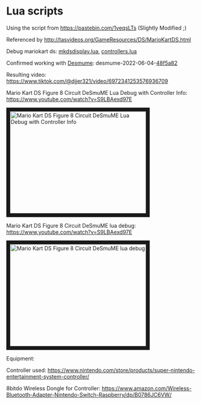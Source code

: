 # Lua scripts

Using the script from https://pastebin.com/1veqsLTs (Slightly Modified ;)

Referenced by http://tasvideos.org/GameResources/DS/MarioKartDS.html

Debug mariokart ds: [mkdsdisplay.lua](mkdsdisplay.lua), [controllers.lua](controllers.lua)

Confirmed working with [Desmume](https://github.com/TASEmulators/desmume): desmume-2022-06-04-[48f5a82](https://github.com/TASEmulators/desmume/commit/48f5a8289d865d1bd95473b69be75cbce32e63dc)

Resulting video:
https://www.tiktok.com/@djjer321/video/6972341253576936709

Mario Kart DS Figure 8 Circuit DeSmuME Lua Debug with Controller Info: https://www.youtube.com/watch?v=S9LBAexd97E

<a href="http://www.youtube.com/watch?feature=player_embedded&v=S9LBAexd97E" target="_blank">
 <img src="https://img.youtube.com/vi/S9LBAexd97E/0.jpg" alt="Mario Kart DS Figure 8 Circuit DeSmuME Lua Debug with Controller Info" width="360" height="270" border="10" />
</a>

Mario Kart DS Figure 8 Circuit DeSmuME lua debug: https://www.youtube.com/watch?v=S9LBAexd97E

<a href="http://www.youtube.com/watch?feature=player_embedded&v=S9LBAexd97E" target="_blank">
 <img src="https://img.youtube.com/vi/S9LBAexd97E/0.jpg" alt="Mario Kart DS Figure 8 Circuit DeSmuME lua debug" width="360" height="270" border="10" />
</a>

Equipment:

Controller used: https://www.nintendo.com/store/products/super-nintendo-entertainment-system-controller/

8bitdo Wireless Dongle for Controller: https://www.amazon.com/Wireless-Bluetooth-Adapter-Nintendo-Switch-Raspberry/dp/B0786JC6VW/
